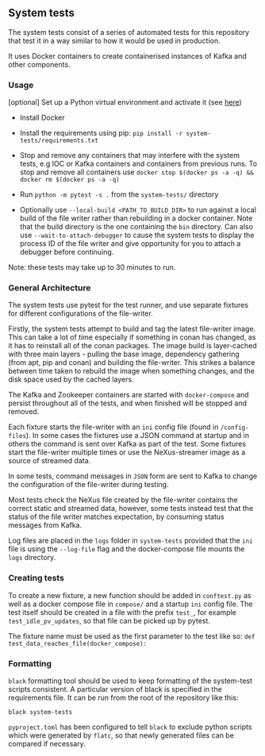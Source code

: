 ## System tests

The system tests consist of a series of automated tests for this repository that test it in a way similar to how it would be used in production.

It uses Docker containers to create containerised instances of Kafka and other components.

### Usage

[optional] Set up a Python virtual environment and activate it (see [here](https://virtualenv.pypa.io/en/stable/))

* Install Docker

* Install the requirements using pip: `pip install -r system-tests/requirements.txt`

* Stop and remove any containers that may interfere with the system tests, e.g IOC or Kafka containers and containers from previous runs. To stop and remove all containers use `docker stop $(docker ps -a -q) && docker rm $(docker ps -a -q)`

* Run `python -m pytest -s .` from the `system-tests/` directory

* Optionally use `--local-build <PATH_TO_BUILD_DIR>` to run against a local build of the file writer rather than rebuilding in a docker container. Note that the build directory is the one containing the `bin` directory.
Can also use `--wait-to-attach-debugger` to cause the system tests to display the process ID of the file writer and give opportunity for you to attach a debugger before continuing.

Note: these tests may take up to 30 minutes to run.


### General Architecture
The system tests use pytest for the test runner, and use separate fixtures for different configurations of the file-writer. 

Firstly, the system tests attempt to build and tag the latest file-writer image. This can take a lot of time especially if something in conan has changed, as it has to reinstall all of the conan packages. The image build is layer-cached with three main layers - pulling the base image, dependency gathering (from apt, pip and conan) and building the file-writer. This strikes a balance between time taken to rebuild the image when something changes, and the disk space used by the cached layers.

The Kafka and Zookeeper containers are started with `docker-compose` and persist throughout all of the tests, and when finished will be stopped and removed.

Each fixture starts the file-writer with an `ini` config file (found in `/config-files`). In some cases the fixtures use a JSON command at startup and in others the command is sent over Kafka as part of the test. Some fixtures start the file-writer multiple times or use the NeXus-streamer image as a source of streamed data.

In some tests, command messages in `JSON` form are sent to Kafka to change the configuration of the file-writer during testing. 

Most tests check the NeXus file created by the file-writer contains the correct static and streamed data, however, some tests instead test that the status of the file writer matches expectation, by consuming status messages from Kafka.

Log files are placed in the `logs` folder in `system-tests` provided that the `ini` file is using the `--log-file` flag and the docker-compose file mounts the `logs` directory.

### Creating tests

To create a new fixture, a new function should be added in `conftest.py` as well as a docker compose file in `compose/` and a startup `ini` config file. The test itself should be created in a file with the prefix `test_`, for example `test_idle_pv_updates`, so that file can be picked up by pytest. 

The fixture name must be used as the first parameter to the test like so:
`def test_data_reaches_file(docker_compose):`

### Formatting

`black` formatting tool should be used to keep formatting of the system-test scripts consistent. A particular version of black is specified in the requirements file.
It can be run from the root of the repository like this:
```
black system-tests
```
`pyproject.toml` has been configured to tell `black` to exclude python scripts which were generated by `flatc`, so that newly generated files can be compared if necessary.
